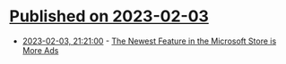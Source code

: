 # [Published on 2023-02-03](index.md)

* [2023-02-03, 21:21:00](https://slashdot.org/story/23/02/03/1749202/the-newest-feature-in-the-microsoft-store-is-more-ads?utm_source=rss1.0mainlinkanon&utm_medium=feed) - [The Newest Feature in the Microsoft Store is More Ads](https://slashdot.org/story/23/02/03/1749202/the-newest-feature-in-the-microsoft-store-is-more-ads?utm_source=rss1.0mainlinkanon&utm_medium=feed)
